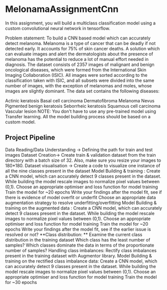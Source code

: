 # MelonamaAssignmentCnn
In this assignment, you will build a multiclass classification model using a custom convolutional neural network in tensorflow.

Problem statement: To build a CNN based model which can accurately detect melanoma. Melanoma is a type of cancer that can be deadly if not detected early. It accounts for 75% of skin cancer deaths. A solution which can evaluate images and alert the dermatologists about the presence of melanoma has the potential to reduce a lot of manual effort needed in diagnosis.
The dataset consists of 2357 images of malignant and benign oncological diseases, which were formed from the International Skin Imaging Collaboration (ISIC). All images were sorted according to the classification taken with ISIC, and all subsets were divided into the same number of images, with the exception of melanomas and moles, whose images are slightly dominant. The data set contains the following diseases:

Actinic keratosis
Basal cell carcinoma
Dermatofibroma
Melanoma
Nevus
Pigmented benign keratosis
Seborrheic keratosis
Squamous cell carcinoma
Vascular lesion
NOTE: You don't have to use any pre-trained model using Transfer learning. All the model building process should be based on a custom model.

## Project Pipeline
Data Reading/Data Understanding → Defining the path for train and test images
Dataset Creation→ Create train & validation dataset from the train directory with a batch size of 32. Also, make sure you resize your images to 180*180.
Dataset visualisation → Create a code to visualize one instance of all the nine classes present in the dataset
Model Building & training : Create a CNN model, which can accurately detect 9 classes present in the dataset. While building the model rescale images to normalize pixel values between (0,1).
Choose an appropriate optimiser and loss function for model training
Train the model for ~20 epochs
Write your findings after the model fit, see if there is evidence of model overfit or underfit
Choose an appropriate data augmentation strategy to resolve underfitting/overfitting Model Building & training on the augmented data :
Create a CNN model, which can accurately detect 9 classes present in the dataset. While building the model rescale images to normalize pixel values between (0,1).
Choose an appropriate optimiser and loss function for model training
Train the model for ~20 epochs
Write your findings after the model fit, see if the earlier issue is resolved or not? **Class distribution: **
Examine the current class distribution in the training dataset
Which class has the least number of samples?
Which classes dominate the data in terms of the proportionate number of samples? Handling class imbalances:
Rectify class imbalances present in the training dataset with Augmentor library. Model Building & training on the rectified class imbalance data:
Create a CNN model, which can accurately detect 9 classes present in the dataset. While building the model rescale images to normalize pixel values between (0,1).
Choose an appropriate optimiser and loss function for model training
Train the model for ~30 epochs

